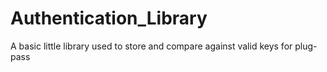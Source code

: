# Authentication_Library
A basic little library used to store and compare against valid keys for plug-pass
